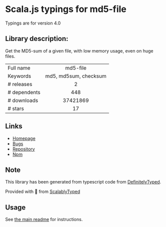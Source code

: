 
# Scala.js typings for md5-file

Typings are for version 4.0

## Library description:
Get the MD5-sum of a given file, with low memory usage, even on huge files.

|                    |                 |
| ------------------ | :-------------: |
| Full name          | md5-file |
| Keywords           | md5, md5sum, checksum |
| # releases         | 2 |
| # dependents       | 448 |
| # downloads        | 37421869 |
| # stars            | 17 |

## Links
- [Homepage](https://github.com/roryrjb/md5-file#readme)
- [Bugs](https://github.com/roryrjb/md5-file/issues)
- [Repository](https://github.com/roryrjb/md5-file)
- [Npm](https://www.npmjs.com/package/md5-file)
    


## Note
This library has been generated from typescript code from [DefinitelyTyped](https://definitelytyped.org).

Provided with :purple_heart: from [ScalablyTyped](https://github.com/oyvindberg/ScalablyTyped)

## Usage
See [the main readme](../../readme.md) for instructions.


